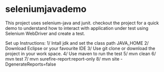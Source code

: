 # seleniumjavademo

This project uses selenium-java and junit. checkout the project for a quick demo 
to understand how to interact with application under test using Selenium WebDriver
and create a test.

Set up Instructions:
1/ Intall jdk and set the class path JAVA_HOME
2/ Download Eclipse or your favourite IDE 
3/ Use git clone or download the project in your work space.
4/ Use maven to run the test
5/ mvn clean
6/ mvn test
7/ mvn surefire-report:report-only
8/ mvn site -DgenerateReports=false
